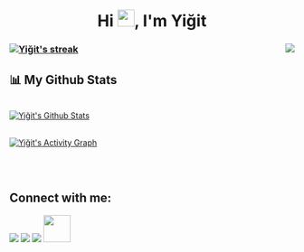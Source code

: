 
 
<h1 align="center">Hi <img src="https://raw.githubusercontent.com/MartinHeinz/MartinHeinz/master/wave.gif" width="30px">, I'm Yiğit</h1>
<h3 width="30px" align="center>I'm Computer Engineering Student in Duzce University.</h3><br/>



<p align="right"><a href="https://spotify-github-profile.vercel.app/api/view?uid=songraper&redirect=true"><img align="right" src="https://spotify-github-profile.vercel.app/api/view?uid=songraper&cover_image=true&theme=default"><a/></p>

<p align="left">
    <a href="https://github.com/yigit-sen/github-readme-streak-stats">
        <img title="🔥 Get streak stats for your profile at git.io/streak-stats" alt="Yiğit's streak" src="https://github-readme-streak-stats.herokuapp.com/?user=yigit-sen&theme=black-ice&hide_border=true&stroke=0000&background=060A0CD0"/>
    </a>
</p>

## 📊 My Github Stats

  <br/>
    <a href="https://github.com/yigit-sen/github-readme-stats"><img alt="Yiğit's Github Stats" src="https://github-readme-stats.vercel.app/api?username=yigit-sen&show_icons=true&count_private=true&theme=react&hide_border=true&bg_color=0D1117" /></a>
  <br/>
<br/>

<a href="https://github.com/SubhamRaoniar28/github-readme-activity-graph"><img alt="Yiğit's Activity Graph" src="https://activity-graph.herokuapp.com/graph?username=yigit-sen&bg_color=0D1117&color=5BCDEC&line=5BCDEC&point=FFFFFF&hide_border=true" /></a>

<br/>
<br/>

## Connect with me:
<p align="left">

<a href = "https://www.linkedin.com/in/yigit-sen/"><img src="https://img.icons8.com/fluent/48/000000/linkedin.png"/></a>
<a href = "https://twitter.com/yigitsn0"><img src="https://img.icons8.com/fluent/48/000000/twitter.png"/></a>
<a href = "https://www.instagram.com/yigitsn0/"><img src="https://img.icons8.com/fluent/48/000000/instagram-new.png"/></a>
<a href = "https://www.yigitsen.com/"><img style="width:48px;height:48px" src="https://img.icons8.com/color/452/geography--v1.png"/></a>

</p>


